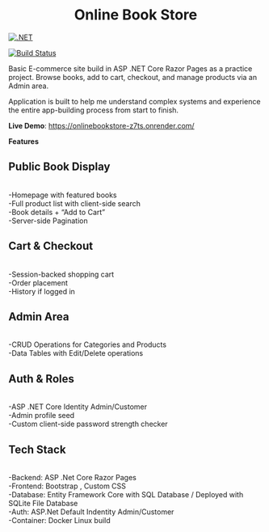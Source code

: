 
<h1 align="center">Online Book Store</h1> 



[![.NET](https://img.shields.io/badge/.NET-8.0-blue)](https://dotnet.microsoft.com/)  <br/>

[![Build Status](https://img.shields.io/badge/build-passing-brightgreen)]()<br/>

Basic E-commerce site build in ASP .NET Core Razor Pages as a practice project. Browse books, add to cart, checkout, and manage products via an Admin area.<br/>

Application is built to help me understand complex systems and experience the entire app-building process from start to finish.<br/>

**Live Demo**: https://onlinebookstore-z7ts.onrender.com/ <br/>

**Features**<br/>

<h2>Public Book Display</h2><br/>
   -Homepage with featured books <br/>
   -Full product list with client-side search<br/>
   -Book details + “Add to Cart”<br/>
   -Server-side Pagination<br/>

 <h2>Cart & Checkout</h2><br/>
    -Session-backed shopping cart<br/>
    -Order placement<br/>
    -History if logged in<br/>

<h2>Admin Area</h2> <br/>
    -CRUD Operations for Categories and Products<br/>
    -Data Tables with Edit/Delete operations<br/>
    
<h2>Auth & Roles</h2><br/>
    -ASP .NET Core Identity Admin/Customer<br/>
    -Admin profile seed<br/>
    -Custom client-side password strength checker<br/>
    
<h2>Tech Stack</h2> <br/>
    -Backend: ASP .Net Core Razor Pages<br/>
    -Frontend: Bootstrap , Custom CSS<br/>
    -Database: Entity Framework Core with SQL Database / Deployed with SQLite File Database<br/>
    -Auth: ASP.Net Default Indentity Admin/Customer<br/>
    -Container: Docker Linux build<br/>
    

